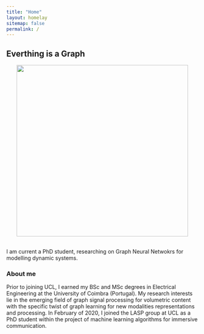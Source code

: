 ```yaml
---
title: "Home"
layout: homelay
sitemap: false
permalink: /
---
```


## Everthing is a Graph

<div class="container">
<div class="row">
<center>
<img src="{{ site.url }}{{ site.baseurl }}/images/respic/home_img.png" width="450x"/>
</center>
</div>
</div>
<br/>

I am current a PhD student, researching on Graph Neural Netwokrs for modelling dynamic systems.



### About me
Prior to joining UCL, I earned my BSc and MSc degrees in Electrical Engineering at the University of Coimbra (Portugal).
My research interests lie in the emerging field of graph signal processing for volumetric content with the specific twist of graph learning for new modalities representations and processing.
In February of 2020, I joined the LASP group at UCL as a PhD student within the project of machine learning algorithms for immersive communication.


